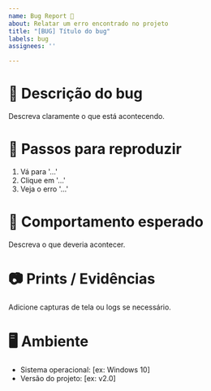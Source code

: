 ```yaml
---
name: Bug Report 🐛
about: Relatar um erro encontrado no projeto
title: "[BUG] Título do bug"
labels: bug
assignees: ''

---
```


# 🐞 Descrição do bug

Descreva claramente o que está acontecendo.

# 🧪 Passos para reproduzir

1. Vá para '...'
2. Clique em '...'
3. Veja o erro '...'

# 🤔 Comportamento esperado

Descreva o que deveria acontecer.

# 📷 Prints / Evidências

Adicione capturas de tela ou logs se necessário.

# 🖥️ Ambiente

- Sistema operacional: [ex: Windows 10]
- Versão do projeto: [ex: v2.0]
